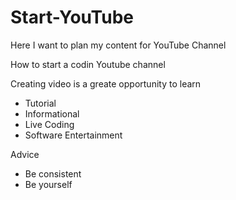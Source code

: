 # Start-YouTube
Here I want to plan my content for YouTube Channel

How to start a codin Youtube channel 

Creating video is a greate opportunity to learn

- Tutorial
- Informational
- Live Coding
- Software Entertainment

Advice
- Be consistent
- Be yourself 
